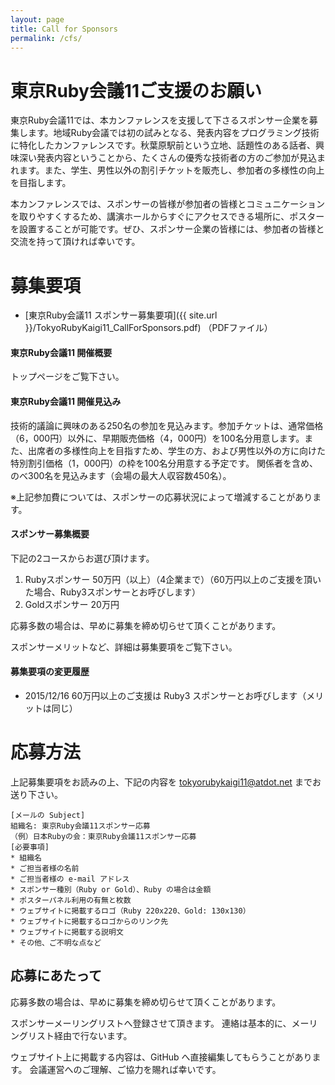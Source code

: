 ```yaml
---
layout: page
title: Call for Sponsors
permalink: /cfs/
---
```


# 東京Ruby会議11ご支援のお願い

東京Ruby会議11では、本カンファレンスを支援して下さるスポンサー企業を募集します。地域Ruby会議では初の試みとなる、発表内容をプログラミング技術に特化したカンファレンスです。秋葉原駅前という立地、話題性のある話者、興味深い発表内容ということから、たくさんの優秀な技術者の方のご参加が見込まれます。また、学生、男性以外の割引チケットを販売し、参加者の多様性の向上を目指します。

本カンファレンスでは、スポンサーの皆様が参加者の皆様とコミュニケーションを取りやすくするため、講演ホールからすぐにアクセスできる場所に、ポスターを設置することが可能です。ぜひ、スポンサー企業の皆様には、参加者の皆様と交流を持って頂ければ幸いです。

# 募集要項

* [東京Ruby会議11 スポンサー募集要項]({{ site.url }}/TokyoRubyKaigi11_CallForSponsors.pdf) （PDFファイル）

#### 東京Ruby会議11 開催概要

トップページをご覧下さい。

#### 東京Ruby会議11 開催見込み

技術的議論に興味のある250名の参加を見込みます。参加チケットは、通常価格（6，000円）以外に、早期販売価格（4，000円）を100名分用意します。また、出席者の多様性向上を目指すため、学生の方、および男性以外の方に向けた特別割引価格（1，000円）の枠を100名分用意する予定です。
関係者を含め、のべ300名を見込みます（会場の最大人収容数450名）。

※上記参加費については、スポンサーの応募状況によって増減することがあります。

#### スポンサー募集概要

下記の2コースからお選び頂けます。

1.	Rubyスポンサー	50万円（以上）（4企業まで）（60万円以上のご支援を頂いた場合、Ruby3スポンサーとお呼びします）
2.	Goldスポンサー	20万円

応募多数の場合は、早めに募集を締め切らせて頂くことがあります。

スポンサーメリットなど、詳細は募集要項をご覧下さい。

#### 募集要項の変更履歴

* 2015/12/16 60万円以上のご支援は Ruby3 スポンサーとお呼びします（メリットは同じ）

# 応募方法

上記募集要項をお読みの上、下記の内容を <tokyorubykaigi11@atdot.net> までお送り下さい。

	[メールの Subject]
	組織名: 東京Ruby会議11スポンサー応募
	（例）日本Rubyの会：東京Ruby会議11スポンサー応募
	[必要事項]
	* 組織名
	* ご担当者様の名前
	* ご担当者様の e-mail アドレス
	* スポンサー種別（Ruby or Gold）、Ruby の場合は金額
	* ポスターパネル利用の有無と枚数
	* ウェブサイトに掲載するロゴ（Ruby 220x220、Gold: 130x130）
	* ウェブサイトに掲載するロゴからのリンク先
	* ウェブサイトに掲載する説明文
	* その他、ご不明な点など

## 応募にあたって

応募多数の場合は、早めに募集を締め切らせて頂くことがあります。

スポンサーメーリングリストへ登録させて頂きます。
連絡は基本的に、メーリングリスト経由で行ないます。

ウェブサイト上に掲載する内容は、GitHub へ直接編集してもらうことがあります。
会議運営へのご理解、ご協力を賜れば幸いです。

